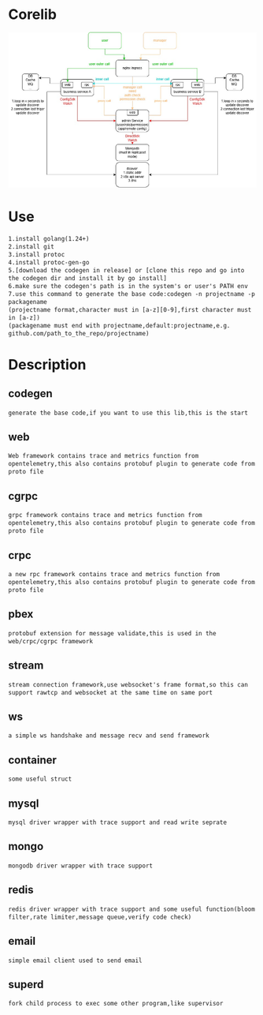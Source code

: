 # Corelib
![image](Corelib.jpg)
# Use
	1.install golang(1.24+)
	2.install git
	3.install protoc
	4.install protoc-gen-go
	5.[download the codegen in release] or [clone this repo and go into the codegen dir and install it by go install]
	6.make sure the codegen's path is in the system's or user's PATH env
	7.use this command to generate the base code:codegen -n projectname -p packagename
	(projectname format,character must in [a-z][0-9],first character must in [a-z])
	(packagename must end with projectname,default:projectname,e.g. github.com/path_to_the_repo/projectname)
# Description
## codegen
	generate the base code,if you want to use this lib,this is the start
## web
	Web framework contains trace and metrics function from opentelemetry,this also contains protobuf plugin to generate code from proto file
## cgrpc
	grpc framework contains trace and metrics function from opentelemetry,this also contains protobuf plugin to generate code from proto file
## crpc
	a new rpc framework contains trace and metrics function from opentelemetry,this also contains protobuf plugin to generate code from proto file
## pbex
    protobuf extension for message validate,this is used in the web/crpc/cgrpc framework
## stream
	stream connection framework,use websocket's frame format,so this can support rawtcp and websocket at the same time on same port
## ws
    a simple ws handshake and message recv and send framework
## container
	some useful struct
## mysql
    mysql driver wrapper with trace support and read write seprate
## mongo
    mongodb driver wrapper with trace support
## redis
    redis driver wrapper with trace support and some useful function(bloom filter,rate limiter,message queue,verify code check)
## email
    simple email client used to send email
## superd
	fork child process to exec some other program,like supervisor
